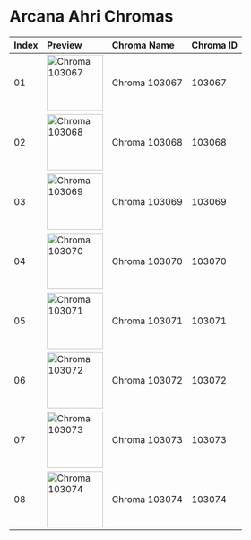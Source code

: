 # Arcana Ahri Chromas

| Index | Preview | Chroma Name | Chroma ID |
|:---|:---|:---|:---|
| 01 | <img src='https://raw.communitydragon.org/latest/plugins/rcp-be-lol-game-data/global/default/v1/champion-chroma-images/103/103067.png' alt='Chroma 103067' width='100'> | Chroma 103067 | 103067 |
| 02 | <img src='https://raw.communitydragon.org/latest/plugins/rcp-be-lol-game-data/global/default/v1/champion-chroma-images/103/103068.png' alt='Chroma 103068' width='100'> | Chroma 103068 | 103068 |
| 03 | <img src='https://raw.communitydragon.org/latest/plugins/rcp-be-lol-game-data/global/default/v1/champion-chroma-images/103/103069.png' alt='Chroma 103069' width='100'> | Chroma 103069 | 103069 |
| 04 | <img src='https://raw.communitydragon.org/latest/plugins/rcp-be-lol-game-data/global/default/v1/champion-chroma-images/103/103070.png' alt='Chroma 103070' width='100'> | Chroma 103070 | 103070 |
| 05 | <img src='https://raw.communitydragon.org/latest/plugins/rcp-be-lol-game-data/global/default/v1/champion-chroma-images/103/103071.png' alt='Chroma 103071' width='100'> | Chroma 103071 | 103071 |
| 06 | <img src='https://raw.communitydragon.org/latest/plugins/rcp-be-lol-game-data/global/default/v1/champion-chroma-images/103/103072.png' alt='Chroma 103072' width='100'> | Chroma 103072 | 103072 |
| 07 | <img src='https://raw.communitydragon.org/latest/plugins/rcp-be-lol-game-data/global/default/v1/champion-chroma-images/103/103073.png' alt='Chroma 103073' width='100'> | Chroma 103073 | 103073 |
| 08 | <img src='https://raw.communitydragon.org/latest/plugins/rcp-be-lol-game-data/global/default/v1/champion-chroma-images/103/103074.png' alt='Chroma 103074' width='100'> | Chroma 103074 | 103074 |
